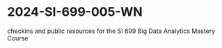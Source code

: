 # 2024-SI-699-005-WN
checkins and public resources for the SI 699 Big Data Analytics Mastery Course
